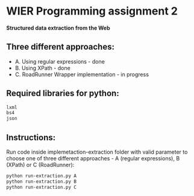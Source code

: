 # WIER Programming assignment 2
**Structured data extraction from the Web**

## Three different approaches:
- A. Using regular expressions - done
- B. Using XPath - done
- C. RoadRunner Wrapper implementation - in progress

## Required libraries for python:
```sh
lxml
bs4
json
```


## Instructions:


Run code inside implemetaction-extraction folder with valid parameter to choose one of three different approaches - A (regular expressions), B (XPath) or C (RoadRunner):
```sh
python run-extraction.py A
python run-extraction.py B
python run-extraction.py C
```


